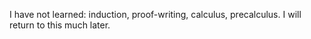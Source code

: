 I have not learned: induction, proof-writing, calculus, precalculus. I will return to this much later.